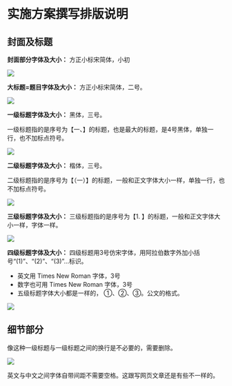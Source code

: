 # 实施方案撰写排版说明


## 封面及标题

**封面部分字体及大小：** 方正小标宋简体，小初

![ ](https://cdn.sa.net/2024/11/10/6GkfoTuFWhES43d.png)


**大标题=题目字体及大小：** 方正小标宋简体，二号。

![ ](https://cdn.sa.net/2024/11/10/jzJLmHECKgkue4Z.png)

**一级标题字体及大小：** 黑体，三号。

一级标题指的是序号为【一、】的标题，也是最大的标题，是4号黑体，单独一行，也不加标点符号。

![ ](https://cdn.sa.net/2024/11/10/bk8nvcqHSNJwtAZ.png)

**二级标题字体及大小：** 楷体，三号。

二级标题指的是序号为【（一）】的标题，一般和正文字体大小一样，单独一行，也不加标点符号。

![ ](https://cdn.sa.net/2024/11/10/O3a12YGThdADS7M.png)

**三级标题字体及大小：** 三级标题指的是序号为【1. 】的标题，一般和正文字体大小一样，字体一样。

![ ](https://cdn.sa.net/2024/11/10/KLJcwbk3xFYM28u.png)

**四级标题字体及大小：** 四级标题用3号仿宋字体，用阿拉伯数字外加小括号“(1)”、“(2)”、“(3)”…标识。

* 英文用 Times New Roman 字体，3号
* 数字也可用 Times New Roman 字体，3号
* 五级标题字体大小都是一样的， ①、②、③。公文的格式。

![ ](https://cdn.sa.net/2024/11/10/LWrKx4XpFIyOUAh.png)


## 细节部分

像这种一级标题与一级标题之间的换行是不必要的，需要删除。

![ ](https://cdn.sa.net/2024/11/10/4Jb6a5PShKo9pl3.png)

英文与中文之间字体自带间距不需要空格。这跟写网页文章还是有些不一样的。

